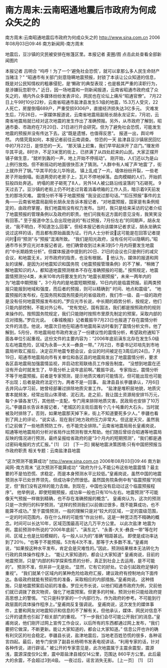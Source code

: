# 南方周末:云南昭通地震后市政府为何成众矢之的

南方周末:云南昭通地震后市政府为何成众矢之的
http://www.sina.com.cn 2006年08月03日09:46 南方新闻网-南方周末


地震后，豆沙镇的灾民被安排在帐篷区里。本报记者 麦圈/图
点击此处查看全部新闻图片


本报记者 吕明合
“呜呼！为了一个‘避免社会恐慌’，就可以拿那么多人民生命财产当赌注？”
“昭通市有关部门刻意隐瞒地震预报，封锁了本该让公众知道的信息，既是对公民知情权的粗暴侵犯，是‘懒政’的典型表现；也是极其严重的渎职行为，是涉嫌玩忽职守。”
近日，因一场地震和一则新闻报道，云南省昭通市政府成了众矢之的，境内外众多媒体纷纷发表评论，网民也在论坛上痛斥“昭通官僚”。
7月22日上午9时10分22秒，云南省昭通市盐津县发生5.1级的地震，15.3万人受灾，22人死亡，房屋倒塌689户，严重受损9306户，直接经济损失达3亿多元。
灾难发生后，7月26日，一家媒体报道说，云南省地震局副局长胡永龙证实，7月初，云南省地震局就已经对这次地震的发生作出了准确预报。另外，从市政府了解到，昭通市委、市政府在7月20日、21日进行开会研究。但为了避免社会恐慌，可能发生地震的预报并没有传达下去。这“既是遗憾，也值得反思”。
报道一出，舆论哗然。
内情究竟如何，本报记者前往云南调查。
惊恐的一天
盐津县豆沙镇居民回忆中的7月22日，是惊恐的一天。
“那天镇上赶集，我们早早起床开了店门。”理发师华其平说。8时许，不足3米宽的街上，已挤满了从四处赶来的山民。大家正摆开铺子做生意，“就听到轰的一声，地上开始不停摇动”。
刚开始，人们还以为是山上例行放炮。但不断摇动的地面很快否决了猜测。“人群中有人喊了声‘地震’了，街上就炸开了锅。”华其平的女儿华玲说。
镇上乱成了一片。墙体纷纷开裂，一些老房子开始倒塌。街道两旁的老房子上，瓦片不停地掉落。血肉模糊的人们，开始抓狂般四处奔逃。
坍塌的房子砸死了8人，另外14人被公路沿线滚落的飞石砸死。
9天过去了。豆沙镇的老街上仍不时走过背着消毒喷箱的工作人员，暗示着9天前发生的那场灾难。
震情分析不等于地震预报
“我没说过那句话。”“扣压预报”事件的主角——云南省地震局副局长胡永龙告诉本报记者，“对地震预报，国家是有条例规定的，由政府掌握，我们地震局没有权力发布。当时，我只是给来采访的记者介绍了地震预报的管理条例以及政府的职责。他们问我有这方面的意见没有，我笑笑没有回答。”
至于报道中怎么会出现他说的“有过预报，7月份左右”的同期声，胡永龙说，“我不明白，不知道怎么回事”。但经本报记者向该媒体记者求证，胡永龙确实说过这样的话，而且都有原始画面为证。行内人士分析说这可能是在回答记者提问时将“预测”与“预报”混淆所致。
“我们是阳光政府，没有任何可以隐瞒的。”昭通市市长罗应光对本报记者说，他们确曾收到过未来3到5个月内将要发生地震的“中长期趋势分析”。但媒体报道中提到的20日、21日的会议也只是例行的减灾会议，和地震无关。对市政府的指责，也没有根据。
 他认为，媒体的报道和网友的误解，是因为对地震知识和国务院《地震预报管理条例》的不了解，“稍微了解地震知识的人，都知道地震预测根本不存在准确预报的可能。”
按照规定，地震震情预测分4类，未来10年内将要发生的为“地震长期预报”，未来一两年内的为“地震中期预报 ”，3个月内的是地震短期预报，10日内的是临震预报。前两类预报只能报到地域和强度，而后者的预报，则可以精确到“ 时间、地点和震级”。
“地震预报的发布权，在国务院和国务院委托的省级政府，我们市一级、县一级的政府是没有任何地震预报发布权的。”罗应光市长说，中长期的趋势分析，按规定，他们只能内部控制，不能对外公布。
“党有党纪，国有国法，我们都是按照政府的规则来操作的。按照国务院规定，我们只能随时按照市里原先制定的预案，采取内部的应对措施。”罗应光说。
《春城晚报》记者戴振华7月23日也报道了存在震情分析文件的消息。他说，地震次日他在昭通市地震局采访时看到了震情分析文件。他了解到，5月份，市地震局给市政府发出了一份建议性的震情分析，希望政府通知下面各单位引起重视。这份文件的主要内容为：“2006年底前滇东北存在发生5.0级左右地震危险，区域为永善—大关—彝良一带。”
7月2日，市委书记邓培先到市地震局听取汇报后，决定召开地震专题会议，会议的时间被定在3周后的24日。7 月19日，昭通市地震局向市有关单位和各区县的地震局发出了地震震情分析，要求各区县地震局加强震情监视，并启动宏观联络员工作报告制度。
“没想到地震在还没有开会时就发生了，毕竟分析上说年底前啊。”戴振华说。
专家指出，震情分析不等于地震预报。前者是专家预测，提示地质灾难的可能情况，但可能出现也可能不出现；后者是政府法定行为，两者不是一回事。
盐津县县长李疆承认，7月6日去井冈山学习前，她曾经部署过排除地质灾害工作。
“盐津是堆积层地貌，地质灾害本就频发，经常出现山体滑坡、泥石流。走之前，我让国土资源局安排15万元，每个乡镇各发1万，其他统一支配，专门用来排除地质灾害。民政局也安排了10万元。”李疆县长告诉本报记者，“老城区的主街后面有个几十吨重的大石头，当时就被及时排除了。否则，如果地震那天掉下来，街上不知道要死多少人。”
李疆也看到了网上的评论，“说实话，现在我们地方政府压力非常大。但这是天灾，虽然我们之前做了一些地质预防工作，也不能完全排除。”
云南省地震局局长皇甫岗说，昭通等地地震局的分析对省局作出预测有很大帮助。他们随后曾综合昭通等地震局反映的情况进行预测，最终呈报给省政府的是“3个月内的短期预测”，“我们都是通过密码电报的方式汇报。”
[1]　[2]　[下一页]
揭秘地震决策困境:只有中国把预报当作政府职责
相关专题：云南盐津县地震 

“这次预测不能算成功”
http://www.sina.com.cn 2006年08月03日09:46 南方新闻网-南方周末
“这次预测不能算成功”
“政府为什么不能公布这些地震震情？最主要的不是怕恐慌、求稳定，而是本身预测水平比较低。”皇甫岗说，虽然中国的地震预测水平已处世界领先，但成功率仍然很低。虽然国务院条例中有“临震预报”的规定，但“我们没有这样的能力去做。到现在，中国也没有启动过这个临震预报程序”。
他举例说，即使短期预报，成功率一般也只有10％左右。地震预测“不可能像天气预报一样做到精确，也不存在准确预报的概念”。
皇甫岗认为，这次的预测只是一次例行的科学预测，“这样的预测我们以前做过很多，既不能算成功，也不能算不成功。”
至于震情预测，一般的理解只是对“较大的区域，一定的震级范围，一定的时间范围内，存在什么样的可能性”作出分析。这是一种宽泛而不精确的概念。时间可以长达10年，区域范围最高可达几万平方公里。
以此次盐津
地震为例，震前预测中所说的“2006年底前”、“滇东北”、“永善-大关-彝良一带”等在时间、区域上也是比较模糊的，与一般人以为的“准确”相距甚远。
即使是成功率达到了20％，“也等于不能预报。5次有4次不准，那等于大多数不准。”皇甫岗说，“如果按这种水平发布，肯定会是灾难性的。”因此，预测结果根本无法转化为行政的具体操作程序上。
“能让大家知道的，都会让大家知道”
皇甫岗说，目前的地震预测，只是“内部的科学探索性质的分析，真正到社会上去运用，是不可能的”。
预测不准，但并非一无是处。“显然，它有它的好处。它会引起政府足够的重视”。
“我们就某个区域内的某种危险给政府汇报，建议政府有控制地向下面传达。各级政府就能有预前性的准备，采取相应的内部措施。”皇甫岗说。
这种措施，只是地震预案启动前的准备。罗应光市长说，以他们昭通市政府为例，灾前他们就已调拨了救灾物资，强化了地震预案。但更多的时候，预测分析只能给政府提高思想上的警惕。
“它只是科学家的一个内部行为，作为政府的参考。不可能到行政层面的具体操作程序上。”皇甫岗反复强调说。
皇甫岗说，这次发生的媒体事件，主要和网友对地震知识和信息的不了解有关。但他承认，媒体、网民对信息不公开的谴责也引起了相关部门的重视。
“下一步我们会尽可能公开我们的消息。”皇甫岗说，他们刚开过网上宣传工作会议，以后所有的东西都通过网上发布，“我们要把它做深，不断更新。能让大家知道的，都会让大家知道。”
信息公开也许的确有利灾区的社会稳定。李疆县长说，盐津地震后，当地老百姓恐慌的很多，各种谣言四起。最后，她专门安排了副县长杨明书发表电视讲话，“利用专家的话，针对各种传说，进行辟谣。”
被公开的专家意见是，此次地震属于主震余震型，震源浅，震源深度仅9公里，震中距盐津县城仅14公里，范围达 860平方公里。此后最大的余震，不会超过3到4级。
一夜过后，谣言消失无影。
[上一页]　[1]　[2]

